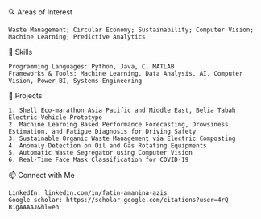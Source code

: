   🔍 Areas of Interest
    
    Waste Management; Circular Economy; Sustainability; Computer Vision; Machine Learning; Predictive Analytics
  
  🔧 Skills
    
    Programming Languages: Python, Java, C, MATLAB
    Frameworks & Tools: Machine Learning, Data Analysis, AI, Computer Vision, Power BI, Systems Engineering
  
  📂 Projects
    
    1. Shell Eco-marathon Asia Pacific and Middle East, Belia Tabah Electric Vehicle Prototype
    2. Machine Learning Based Performance Forecasting, Drowsiness Estimation, and Fatigue Diagnosis for Driving Safety
    3. Sustainable Organic Waste Management via Electric Composting
    4. Anomaly Detection on Oil and Gas Rotating Equipments
    5. Automatic Waste Segregator using Computer Vision
    6. Real-Time Face Mask Classification for COVID-19
  
  📫 Connect with Me
    
    LinkedIn: linkedin.com/in/fatin-amanina-azis
    Google scholar: https://scholar.google.com/citations?user=4rQ-B1gAAAAJ&hl=en
